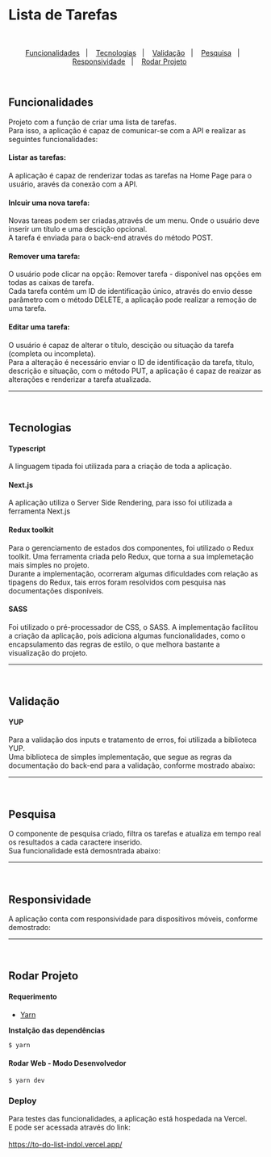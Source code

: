 # Lista de Tarefas

<br/>

<p align="center">
  <a href="#Funcionalidades">Funcionalidades</a>&nbsp;&nbsp;&nbsp;|&nbsp;&nbsp;&nbsp;
  <a href="#Tecnologias">Tecnologias</a>&nbsp;&nbsp;&nbsp;|&nbsp;&nbsp;&nbsp;
  <a href="#Validação">Validação</a>&nbsp;&nbsp;&nbsp;|&nbsp;&nbsp;&nbsp;
  <a href="#Pesquisa">Pesquisa</a>&nbsp;&nbsp;&nbsp;|&nbsp;&nbsp;&nbsp;
  <a href="#Responsividade">Responsividade</a>&nbsp;&nbsp;&nbsp;|&nbsp;&nbsp;&nbsp;
  <a href="#Rodar">Rodar Projeto</a>&nbsp;&nbsp;&nbsp;&nbsp;&nbsp;&nbsp;
</p>

<br/>

## Funcionalidades

Projeto com a função de criar uma lista de tarefas. <br/>
Para isso, a aplicação é capaz de comunicar-se com a API e realizar as seguintes funcionalidades:

 #### Listar as tarefas:
A aplicação é capaz de renderizar todas as tarefas na Home Page para o usuário, aravés da conexão com a API.

 #### Inlcuir uma nova tarefa:
Novas tareas podem ser criadas,através de um menu. Onde o usuário deve inserir um título e uma descição opcional. <br/>
A tarefa é enviada para o back-end através do método POST.

 #### Remover uma tarefa:
O usuário pode clicar na opção: Remover tarefa - disponível nas opções em todas as caixas de tarefa. <br/>
Cada tarefa contém um ID de identificação único, através do envio desse parâmetro com o método DELETE, a aplicação pode realizar a remoção de uma tarefa.

 #### Editar uma tarefa:
O usuário é capaz de alterar o título, descição ou situação da tarefa (completa ou incompleta). <br/>
Para a alteração é necessário enviar o ID de identificação da tarefa, título, descrição e situação, com o método PUT, a aplicação é capaz de reaizar as alterações e renderizar a tarefa atualizada.

---
<br/>

## Tecnologias

 #### Typescript
A linguagem tipada foi utilizada para a criação de toda a aplicação.

 #### Next.js
A aplicação utiliza o Server Side Rendering, para isso foi utilizada a ferramenta Next.js

 #### Redux toolkit
Para o gerenciamento de estados dos componentes, foi utilizado o Redux toolkit. Uma ferramenta criada pelo Redux, que torna a sua implemetação mais simples no projeto. <br/>
Durante a implementação, ocorreram algumas dificuldades com relação as tipagens do Redux, tais erros foram resolvidos com pesquisa nas documentações disponíveis.

 #### SASS
Foi utilizado o pré-processador de CSS, o SASS. A implementação facilitou a criação da aplicação, pois adiciona algumas funcionalidades, como o encapsulamento das regras de estilo, o que melhora bastante a visualização do projeto.

---
<br/>

## Validação

 #### YUP
 Para a validação dos inputs e tratamento de erros, foi utilizada a biblioteca YUP. <br/>
 Uma biblioteca de simples implementação, que segue as regras da documentação do back-end para a validação, conforme mostrado abaixo:
 
---
<br/>

## Pesquisa
O componente de pesquisa criado, filtra os tarefas e atualiza em tempo real os resultados a cada caractere inserido.  <br/>
Sua funcionalidade está demosntrada abaixo:

---
<br/>

## Responsividade
A aplicação conta com responsividade para dispositivos móveis, conforme demostrado: 

---
<br/>

## Rodar Projeto
  #### Requerimento

- [Yarn](https://classic.yarnpkg.com/)

**Instalção das dependências**

```sh
$ yarn
```

#### Rodar Web - Modo Desenvolvedor

```sh
$ yarn dev
```
### Deploy
Para testes das funcionalidades, a aplicação está hospedada na Vercel.<br/>
E pode ser acessada através do link:<br/>
<br/>
https://to-do-list-indol.vercel.app/

